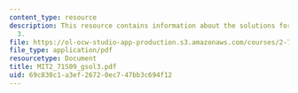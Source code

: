 ```yaml
---
content_type: resource
description: This resource contains information about the solutions for problem set
  3.
file: https://ol-ocw-studio-app-production.s3.amazonaws.com/courses/2-71-optics-spring-2009/69c830c1a3ef26720ec747bb3c694f12_MIT2_71S09_gsol3.pdf
file_type: application/pdf
resourcetype: Document
title: MIT2_71S09_gsol3.pdf
uid: 69c830c1-a3ef-2672-0ec7-47bb3c694f12
---
```

